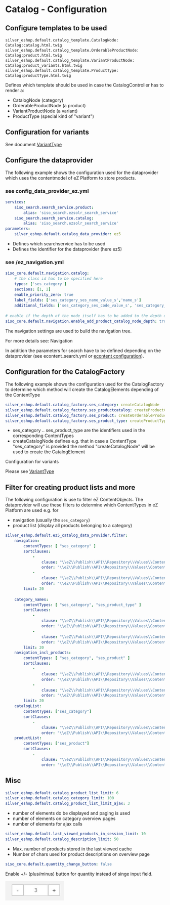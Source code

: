 # Catalog - Configuration

## Configure templates to be used

```
silver_eshop.default.catalog_template.CatalogNode: Catalog:catalog.html.twig
silver_eshop.default.catalog_template.OrderableProductNode: Catalog:product.html.twig
silver_eshop.default.catalog_template.VariantProductNode: Catalog:product_variants.html.twig
silver_eshop.default.catalog_template.ProductType: Catalog:productType.html.twig
```

Defines which template should be used in case the CatalogController has to render a:
- CatalogNode (category)
- OrderableProductNode (a product)
- VariantProductNode (a variant)
- ProductType (special kind of "variant")

## Configuration for variants

See document [VariantType](../../cookbook/additional_ez_fieldtypes/varianttype.md)

## Configure the dataprovider 

The following example shows the configuration used for the dataprovider which uses the contentmodel of eZ Platform to store products. 

### see config_data_provider_ez.yml

``` yaml
services:
    siso_search.search_service.product:
        alias: 'siso_search.ezsolr_search_service'
    siso_search.search_service.catalog:
        alias: 'siso_search.ezsolr_search_service'
parameters:
    silver_eshop.default.catalog_data_provider: ez5
```

- Defines which searchservice has to be used
- Defines the identifier for the dataprovider (here ez5)

### see /ez_navigation.yml

``` yaml
siso_core.default.navigation.catalog:
    # the class id has to be specified here
    types: ['ses_category']
    sections: [1, 2]
    enable_priority_zero: true
    label_fields: ['ses_category_ses_name_value_s','name_s']
    additional_fields: ['ses_category_ses_code_value_s', 'ses_category_ses_name_value_s' ]
 
# enable if the depth of the node itself has to be added to the depth of the product catalog
siso_core.default.navigation.enable_add_product_catalog_node_depth: true
```

The navigation settings are used to build the navigation tree.

For more details see: Navigation

In addition the parameters for search have to be defined depending on the dataprovider (see econtent\_search.yml or [econtent configuration](../../features_advanced_version/econtent/econtent_configuration.md)).

## Configuration for the CatalogFactory

The following example shows the configuration used for the CatalogFactory to determine which method will create the CatalogElements depending of the ContentType

``` yaml
silver_eshop.default.catalog_factory.ses_category: createCatalogNode
silver_eshop.default.catalog_factory.ses_productcatalog: createProductCatalogNode
silver_eshop.default.catalog_factory.ses_product: createOrderableProductNode
silver_eshop.default.catalog_factory.ses_product_type: createProductTypeNode
```

- ses_category .. ses_product_type are the identifiers used in the corresponding ContentTypes
- createCatalogNode defines e.g. that in case a ContentType "ses_category" is provided the method "createCatalogNode" will be used to create the CatalogElement

Configuration for variants

Please see [VariantType](../../cookbook/additional_ez_fieldtypes/varianttype.md)

## Filter for creating product lists and more

The following configuration  is use to filter eZ ContentObjects. The dataprovider will use these filters to determine which ContentTypes in eZ Platform are used e.g. for 

- navigation (usually the `ses_category`)
- product list (display all products belonging to a category)

``` yaml
silver_eshop.default.ez5_catalog_data_provider.filter:
    navigation:
        contentTypes: [ "ses_category" ]
        sortClauses:
            -
                clause: "\\eZ\\Publish\\API\\Repository\\Values\\Content\\Query\\SortClause\\Location\\Priority"
                order: "\\eZ\\Publish\\API\\Repository\\Values\\Content\\Query::SORT_DESC"
            -
                clause: "\\eZ\\Publish\\API\\Repository\\Values\\Content\\Query\\SortClause\\DatePublished"
                order: "\\eZ\\Publish\\API\\Repository\\Values\\Content\\Query::SORT_ASC"
        limit: 20

    category_names:
        contentTypes: [ "ses_category", "ses_product_type" ]
        sortClauses:
            -
                clause: "\\eZ\\Publish\\API\\Repository\\Values\\Content\\Query\\SortClause\\Location\\Priority"
                order: "\\eZ\\Publish\\API\\Repository\\Values\\Content\\Query::SORT_DESC"
            -
                clause: "\\eZ\\Publish\\API\\Repository\\Values\\Content\\Query\\SortClause\\DatePublished"
                order: "\\eZ\\Publish\\API\\Repository\\Values\\Content\\Query::SORT_ASC"
        limit: 20
    navigation_incl_products:
        contentTypes: [ "ses_category", "ses_product" ]
        sortClauses:
            -
                clause: "\\eZ\\Publish\\API\\Repository\\Values\\Content\\Query\\SortClause\\Location\\Priority"
                order: "\\eZ\\Publish\\API\\Repository\\Values\\Content\\Query::SORT_DESC"
            -
                clause: "\\eZ\\Publish\\API\\Repository\\Values\\Content\\Query\\SortClause\\DatePublished"
                order: "\\eZ\\Publish\\API\\Repository\\Values\\Content\\Query::SORT_ASC"
        limit: 20
    catalogList:
        contentTypes: ["ses_category"]
        sortClauses:
            -
                clause: "\\eZ\\Publish\\API\\Repository\\Values\\Content\\Query\\SortClause\\Location\\Priority"
                order: "\\eZ\\Publish\\API\\Repository\\Values\\Content\\Query::SORT_DESC"
    productList:
        contentTypes: ["ses_product"]
        sortClauses:
            -
                clause: "\\eZ\\Publish\\API\\Repository\\Values\\Content\\Query\\SortClause\\Location\\Priority"
                order: "\\eZ\\Publish\\API\\Repository\\Values\\Content\\Query::SORT_DESC"
```

## Misc

``` yaml
silver_eshop.default.catalog_product_list_limit: 6
silver_eshop.default.catalog_category_limit: 100
silver_eshop.default.catalog_product_list_limit_ajax: 3
```

- number of elements do be displayed and paging is used
- number of elements on category overview pages
- number of elements for ajax calls

``` yaml
silver_eshop.default.last_viewed_products_in_session_limit: 10
silver_eshop.default.catalog_description_limit: 50
```

- Max. number of products stored in the last viewed cache
- Number of chars used for product descriptions on overview page

``` yaml
siso_core.default.quantity_change_button: false
```

Enable +/- (plus/minus) button for quantity instead of singe input field.

![](../img/catalog_configuration.jpg)

